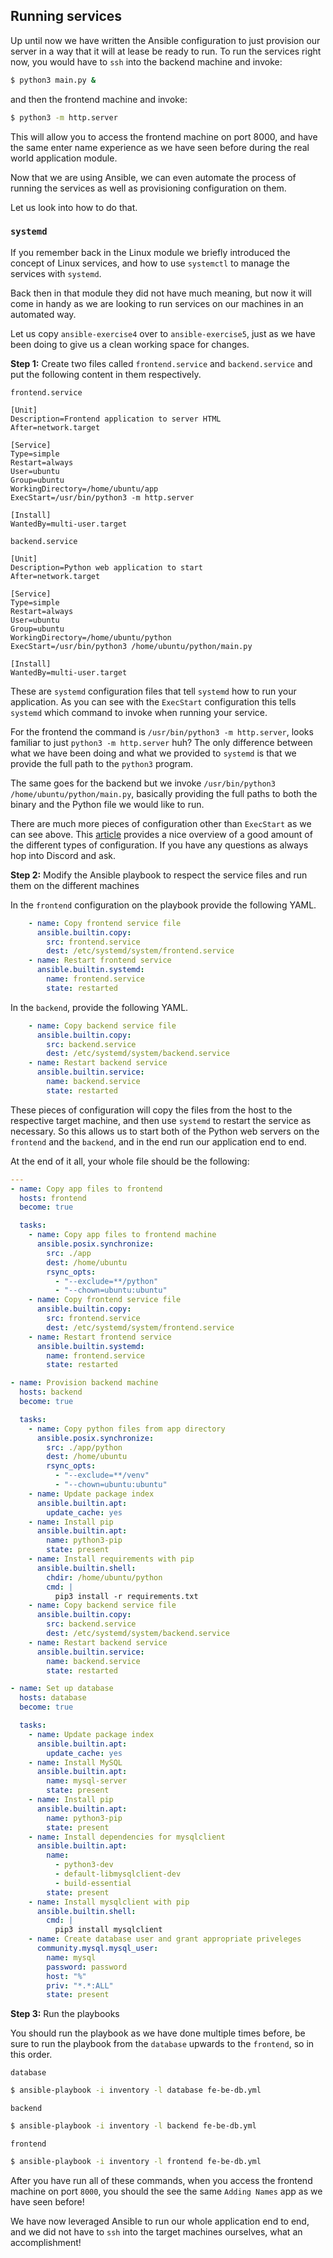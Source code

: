 ## Running services

Up until now we have written the Ansible configuration to just provision our server in a way that it will at lease be ready to run. To run the services right now, you would have to `ssh` into the backend machine and invoke:

```bash
$ python3 main.py &
```

and then the frontend machine and invoke:

```bash
$ python3 -m http.server
```

This will allow you to access the frontend machine on port 8000, and have the same enter name experience as we have seen before during the real world application module.

Now that we are using Ansible, we can even automate the process of running the services as well as provisioning configuration on them.

Let us look into how to do that.

### `systemd`

If you remember back in the Linux module we briefly introduced the concept of Linux services, and how to use `systemctl` to manage the services with `systemd`.

Back then in that module they did not have much meaning, but now it will come in handy as we are looking to run services on our machines in an automated way.

Let us copy `ansible-exercise4` over to `ansible-exercise5`, just as we have been doing to give us a clean working space for changes.

**Step 1:** Create two files called `frontend.service` and `backend.service` and put the following content in them respectively.

`frontend.service`
```
[Unit]
Description=Frontend application to server HTML
After=network.target

[Service]
Type=simple
Restart=always
User=ubuntu
Group=ubuntu
WorkingDirectory=/home/ubuntu/app
ExecStart=/usr/bin/python3 -m http.server

[Install]
WantedBy=multi-user.target
```

`backend.service`
```
[Unit]
Description=Python web application to start
After=network.target

[Service]
Type=simple
Restart=always
User=ubuntu
Group=ubuntu
WorkingDirectory=/home/ubuntu/python
ExecStart=/usr/bin/python3 /home/ubuntu/python/main.py

[Install]
WantedBy=multi-user.target
```

These are `systemd` configuration files that tell `systemd` how to run your application. As you can see with the `ExecStart` configuration this tells `systemd` which command to invoke when running your service.

For the frontend the command is `/usr/bin/python3 -m http.server`, looks familiar to just `python3 -m http.server` huh? The only difference between what we have been doing and what we provided to `systemd` is that we provide the full path to the `python3` program.

The same goes for the backend but we invoke `/usr/bin/python3 /home/ubuntu/python/main.py`, basically providing the full paths to both the binary and the Python file we would like to run.

There are much more pieces of configuration other than `ExecStart` as we can see above. This [article](https://www.digitalocean.com/community/tutorials/understanding-systemd-units-and-unit-files) provides a nice overview of a good amount of the different types of configuration. If you have any questions as always hop into Discord and ask.

**Step 2:** Modify the Ansible playbook to respect the service files and run them on the different machines

In the `frontend` configuration on the playbook provide the following YAML.

```yaml
    - name: Copy frontend service file
      ansible.builtin.copy:
        src: frontend.service
        dest: /etc/systemd/system/frontend.service
    - name: Restart frontend service
      ansible.builtin.systemd:
        name: frontend.service
        state: restarted
```

In the `backend`, provide the following YAML.

```yaml
    - name: Copy backend service file
      ansible.builtin.copy:
        src: backend.service
        dest: /etc/systemd/system/backend.service
    - name: Restart backend service
      ansible.builtin.service:
        name: backend.service
        state: restarted
```

These pieces of configuration will copy the files from the host to the respective target machine, and then use `systemd` to restart the service as necessary. So this allows us to start both of the Python web servers on the `frontend` and the `backend`, and in the end run our application end to end.


At the end of it all, your whole file should be the following:

```yaml
---
- name: Copy app files to frontend
  hosts: frontend
  become: true

  tasks:
    - name: Copy app files to frontend machine
      ansible.posix.synchronize:
        src: ./app
        dest: /home/ubuntu
        rsync_opts:
          - "--exclude=**/python"
          - "--chown=ubuntu:ubuntu"
    - name: Copy frontend service file
      ansible.builtin.copy:
        src: frontend.service
        dest: /etc/systemd/system/frontend.service
    - name: Restart frontend service
      ansible.builtin.systemd:
        name: frontend.service
        state: restarted

- name: Provision backend machine
  hosts: backend
  become: true

  tasks:
    - name: Copy python files from app directory
      ansible.posix.synchronize:
        src: ./app/python
        dest: /home/ubuntu
        rsync_opts:
          - "--exclude=**/venv"
          - "--chown=ubuntu:ubuntu"
    - name: Update package index
      ansible.builtin.apt:
        update_cache: yes
    - name: Install pip
      ansible.builtin.apt:
        name: python3-pip
        state: present
    - name: Install requirements with pip
      ansible.builtin.shell:
        chdir: /home/ubuntu/python
        cmd: |
          pip3 install -r requirements.txt
    - name: Copy backend service file
      ansible.builtin.copy:
        src: backend.service
        dest: /etc/systemd/system/backend.service
    - name: Restart backend service
      ansible.builtin.service:
        name: backend.service
        state: restarted

- name: Set up database
  hosts: database
  become: true

  tasks:
    - name: Update package index
      ansible.builtin.apt:
        update_cache: yes
    - name: Install MySQL
      ansible.builtin.apt:
        name: mysql-server
        state: present
    - name: Install pip
      ansible.builtin.apt:
        name: python3-pip
        state: present
    - name: Install dependencies for mysqlclient
      ansible.builtin.apt:
        name:
          - python3-dev
          - default-libmysqlclient-dev
          - build-essential
        state: present
    - name: Install mysqlclient with pip
      ansible.builtin.shell:
        cmd: |
          pip3 install mysqlclient
    - name: Create database user and grant appropriate priveleges
      community.mysql.mysql_user:
        name: mysql
        password: password
        host: "%"
        priv: "*.*:ALL"
        state: present
```

**Step 3:** Run the playbooks

You should run the playbook as we have done multiple times before, be sure to run the playbook from the `database` upwards to the `frontend`, so in this order.

`database`
```bash
$ ansible-playbook -i inventory -l database fe-be-db.yml
```

`backend`
```bash
$ ansible-playbook -i inventory -l backend fe-be-db.yml
```

`frontend`
```bash
$ ansible-playbook -i inventory -l frontend fe-be-db.yml
```

After you have run all of these commands, when you access the frontend machine on port `8000`, you should the see the same `Adding Names` app as we have seen before!

We have now leveraged Ansible to run our whole application end to end, and we did not have to `ssh` into the target machines ourselves, what an accomplishment!